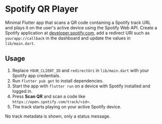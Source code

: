 # Spotify QR Player

Minimal Flutter app that scans a QR code containing a Spotify track URL and plays it on the user's active device using the Spotify Web API.
Create a Spotify application at [developer.spotify.com](https://developer.spotify.com),
add a redirect URI such as `yourapp://callback` in the dashboard and update the
values in `lib/main.dart`.

## Usage
1. Replace `YOUR_CLIENT_ID` and `redirectUri` in `lib/main.dart` with your Spotify app credentials.
2. Run `flutter pub get` to install dependencies.
3. Start the app with `flutter run` on a device with Spotify installed and logged in.
4. Press **Scan QR** and scan a code like `https://open.spotify.com/track/<id>`.
5. The track starts playing on your active Spotify device.

No track metadata is shown, only a status message.
